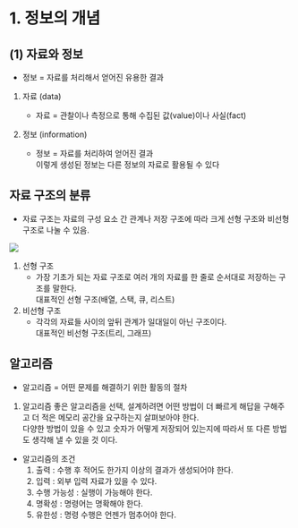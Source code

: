 # 1. 정보의 개념
## (1) 자료와 정보
- 정보 = 자료를 처리해서 얻어진 유용한 결과

1. 자료 (data)
    - 자료 = 관찰이나 측정으로 통해 수집된 값(value)이나 사실(fact)

2. 정보 (information)
    - 정보 = 자료를 처리하여 얻어진 결과   
     이렇게 생성된 정보는 다른 정보의 자료로 활용될 수 있다


## 자료 구조의 분류
- 자료 구조는 자료의 구성 요소 간 관계나 저장 구조에 따라 크게 선형 구조와 비선형 구조로 나눌 수 있음.
<img src="https://mblogthumb-phinf.pstatic.net/MjAxODEwMjRfMjA2/MDAxNTQwMzE1Mjg0NTEz.feK4lN4r97lOZ-x0ZmRQsbLn84cr1R7sLFlwofSagCAg.9wUiJMTnz89wDHLCqN0IqOWtIYIjtsngJJGXdoyh7tog.PNG.cncn6666/%25EC%25A0%259C%25EB%25AA%25A9_%25EC%2597%2586%25EC%259D%258C.png?type=w800">

1.  선형 구조
    - 가장 기초가 되는 자료 구조로 여러 개의 자료를 한 줄로 순서대로 저장하는 구조를 말한다.  
    대표적인 선형 구조(배열, 스택, 큐, 리스트)
2. 비선형 구조
    - 각각의 자료들 사이의 앞뒤 관계가 일대일이 아닌 구조이다.  
    대표적인 비선형 구조(트리, 그래프)

## 알고리즘
- 알고리즘 = 어떤 문제를 해결하기 위한 활동의 절차

1. 알고리즘
좋은 알고리즘을 선택, 설계하려면 어떤 방법이 더 빠르게 해답을 구해주고 더 적은 메모리 공간을 요구하는지 살펴보아야 한다.  
다양한 방법이 있을 수 있고 숫자가 어떻게 저장되어 있는지에 따라서 또 다른 방법도 생각해 낼 수 있을 것 이다.

* 알고리즘의 조건 
    1. 출력 : 수행 후 적어도 한가지 이상의 결과가 생성되어야 한다.
    2. 입력 : 외부 입력 자료가 있을 수 있다.
    3. 수행 가능성 : 실행이 가능해야 한다.
    4. 명확성 : 명령어는 명확해야 한다.
    5. 유한성 : 명령 수행은 언젠가 멈추어야 한다.
    
